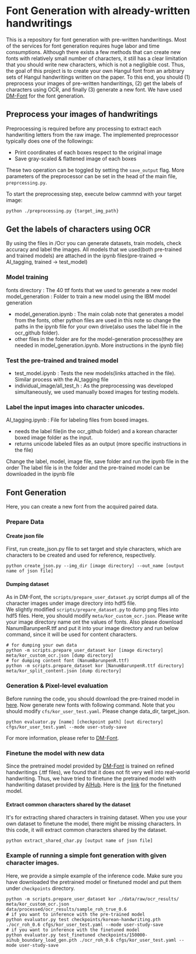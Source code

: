 # Font Generation with already-written handwritings
This is a repository for font generation with pre-written handwritings. 
Most of the services for font generation requires huge labor and time consumptions. Although there exists a few methods that can create new fonts with relatively small number of characters, it still has a clear limitation that you should write new characters, which is not a negligible cost. 
Thus, the goal of this project is to create your own Hangul font from an arbitrary sets of Hangul handwritings written on the paper. 
To this end, you should (1) preprocess your images of pre-written handwritings, (2) get the labels of characters using OCR, and finally (3) generate a new font. 
We have used [DM-Font](https://github.com/clovaai/dmfont) for the font generation.

## Preprocess your images of handwritings

Preprocessing is required before any processing to extract each handwriting letters from the raw image. The implemented preprocessor typically does one of the followings:

- Print coordinates of each boxes respect to the original image
- Save gray-scaled & flattened image of each boxes

These two operation can be toggled by setting the `save_output` flag. More parameters of the preprocessor can be set in the head of the main file, `preprcessing.py`.

To start the preprocessing step, execute below cammnd with your target image:

```sh
python ./preprocessing.py {target_img_path}
```

## Get the labels of characters using OCR

By using the files in /Ocr you can generate datasets, train models, check accuracy and label the images.
All models that we used(both pre-trained and trained models) are attached in the ipynb files(pre-trained -> AI_tagging, trained -> test_model)

### Model training
fonts directory : The 40 ttf fonts that we used to generate a new model
model_generation : Folder to train a new model using the IBM model generation
- model_generation.ipynb : The main colab note that generates a model from the fonts, other python files are used in this note so change the paths in the ipynb file for your own drive(also uses the label file in the ocr_github folder).
- other files in the folder are for the model-generation process(they are needed in model_generation.ipynb. More instructions in the ipynb file)

### Test the pre-trained and trained model
- test_model.ipynb : Tests the new models(links attached in the file). Similar process with the AI_tagging file
- individual_image/all_test_h : As the preprocessing was developed simultaneously, we used manually boxed images for testing models.

### Label the input images into character unicodes.
AI_tagging.ipynb : File for labeling files from boxed images.
- needs the label file(in the ocr_github folder) and a korean character boxed image folder as the input.
- returns unicode labeled files as an output (more specific instructions in the file)

Change the label, model, image file, save folder and run the ipynb file in the order
The label file is in the folder and the pre-trained model can be downloaded in the ipynb file



## Font Generation
Here, you can create a new font from the acquired paired data. 
### Prepare Data
#### Create json file
First, run create_json.py file to set target and style characters, which are characters to be created and used for reference, respectively.
```
python create_json.py --img_dir [image directory] --out_name [output name of json file]
```
#### Dumping dataset

As in DM-Font, the `scripts/prepare_user_dataset.py` script dumps all of the character images under image directory into hdf5 file.  
We slightly modified `scripts/prepare_dataset.py` to dump png files into hdf5 files.
Here, you should modify `meta/kor_custom_ocr.json`. Please write your image directory name ont the values of fonts. 
Also please download NanumBarunpenR.ttf and put it into your image directory and run below command, since it will be used for content characters.
```
# for dumping your own data
python -m scripts.prepare_user_dataset kor [image directory] meta/kor_custom_ocr.json [dump directory]
# for dumping content font (NanumBarunpenR.ttf)  
python -m scripts.prepare_dataset kor [NanumBarunpenR.ttf directory] meta/kor_split_content.json [dump directory]
```

### Generation & Pixel-level evaluation
Before running the code, you should download the pre-trained model in [here](https://drive.google.com/file/d/1T9npQoMTBbsYsiPcGSJtIVgUcjcbrenk/view?usp=sharing).
Now generate new fonts with following command. Note that you should modify `cfs/kor_user_test.yaml`. 
Please change data_dir, target_json.  
```
python evaluator.py [name] [checkpoint path] [out directory] cfgs/kor_user_test.yaml --mode user-study-save
```

For more information, please refer to [DM-Font](https://github.com/clovaai/dmfont). 

### Finetune the model with new data
Since the pretrained model provided by [DM-Font](https://github.com/clovaai/dmfont) is trained on refined handwritings (.ttf files), we found that it does not fit very well into real-world handwriting. Thus, we have tried to finetune the pretrained model with handwriting dataset provided by [AIHub](https://www.aihub.or.kr/ai_data). 
Here is the [link](https://drive.google.com/file/d/1R6qKx9KIJaHLreCIrNWFtgR8f_MQ-KQp/view?usp=sharing) for the finetuned model. 

#### Extract common characters shared by the dataset
It's for extracting shared characters in training dataset. When you use your own dataset to finetune the model, there might be missing characters. 
In this code, it will extract common characters shared by the dataset.
```
python extract_shared_char.py [output name of json file]
```
### Example of running a simple font generation with given character images.
Here, we provide a simple example of the inference code. Make sure you have downloaded the pretrained model or finetuned model and put them under `checkpoints` directory. 
```
python -m scripts.prepare_user_dataset kor ./data/raw/ocr_results/ meta/kor_custom_ocr.json data/processed/ocr_results/sample_roh_true_0.6
# if you want to inference with the pre-trained model
python evaluator.py test checkpoints/korean-handwriting.pth ./ocr_roh_0.6 cfgs/kor_user_test.yaml --mode user-study-save
# if you want to inference with the finetuned model
python evaluator.py test_finetuned checkpoints/150000-aihub_boundary_load_gen.pth ./ocr_roh_0.6 cfgs/kor_user_test.yaml --mode user-study-save
```
